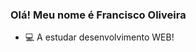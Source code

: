 ### Olá! Meu nome é Francisco Oliveira

- 💻 A estudar desenvolvimento WEB!

<!---
tababa61/tababa61 is a ✨ special ✨ repository because its `README.md` (this file) appears on your GitHub profile.
You can click the Preview link to take a look at your changes.
--->
